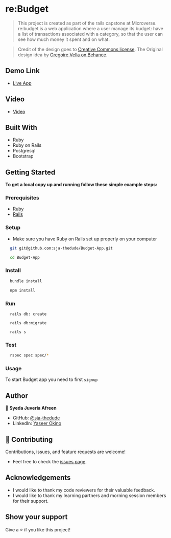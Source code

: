 # re:Budget

> This project is created as part of the rails capstone at Microverse. re:budget is a web application where a user manage its budget: have a list of transactions associated with a category, so that the user can see how much money it spent and on what.

> Credit of the design goes to [Creative Commons license](https://creativecommons.org/licenses/by-nc/4.0/). The Original design idea by [Gregoire Vella on Behance](https://www.behance.net/gregoirevella).

## Demo Link

- [Live App]()

## Video

- [Video]()

## Built With

- Ruby
- Ruby on Rails
- Postgresql
- Bootstrap

## Getting Started

**To get a local copy up and running follow these simple example steps:**

### Prerequisites

- [Ruby](https://www.ruby-lang.org/en/)
- [Rails](https://gorails.com/)

### Setup

- Make sure you have Ruby on Rails set up properly on your computer

```sh
  git git@github.com:sja-thedude/Budget-App.git
```

```sh
  cd Budget-App
```

### Install

```sh
  bundle install
```

```sh
  npm install
```

### Run

```
  rails db: create
```

```
  rails db:migrate
```

```
  rails s
```

### Test

```sh
  rspec spec spec/*
```

### Usage

To start Budget app you need to first `signup`

## Author

👤 **Syeda Juveria Afreen**

- GitHub: [@sja-thedude](https://github.com/yaseerokino)
- LinkedIn: [Yaseer Okino](https://linkedin.com/in/yaseerokino)

## 🤝 Contributing

Contributions, issues, and feature requests are welcome!

- Feel free to check the [issues page](https://github.com/yaseerokino/budget-app/issues).

## Acknowledgements

- I would like to thank my code reviewers for their valuable feedback.
- I would like to thank my learning partners and morning session members for their support.

## Show your support

Give a ⭐️ if you like this project!
